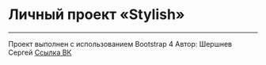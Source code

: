 # Личный проект «Stylish»
---
Проект выполнен с использованием Bootstrap 4
Автор: Шершнев Сергей
[Ссылка ВК](https://vk.com/shv.sergey)
